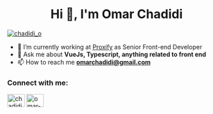 <h1 align="center">Hi 👋, I'm Omar Chadidi</h1>
<p align="left"> <a href="https://twitter.com/chadidi_o" target="blank"><img src="https://img.shields.io/twitter/follow/chadidi_o?logo=twitter&style=for-the-badge" alt="chadidi_o" /></a> </p>

- 🔭 I’m currently working at [Proxify](https://proxify.io/) as Senior Front-end Developer
- 💬 Ask me about **VueJs, Typescript, anything related to front end**
- 📫 How to reach me **omarchadidi@gmail.com**

<h3 align="left">Connect with me:</h3>
<p align="left">
<a href="https://twitter.com/chadidi_o" target="blank"><img align="center" src="https://raw.githubusercontent.com/rahuldkjain/github-profile-readme-generator/master/src/images/icons/Social/twitter.svg" alt="chadidi_o" height="30" width="40" /></a>
<a href="https://linkedin.com/in/omar-chadidi" target="blank"><img align="center" src="https://raw.githubusercontent.com/rahuldkjain/github-profile-readme-generator/master/src/images/icons/Social/linked-in-alt.svg" alt="omar-chadidi" height="30" width="40" /></a>
</p>

